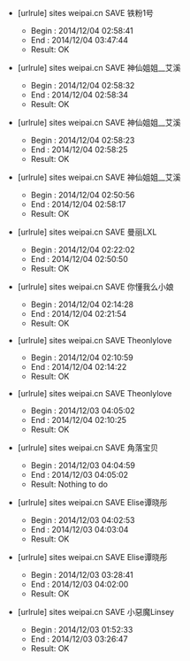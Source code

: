 * [urlrule] sites weipai.cn SAVE 铁粉1号

    * Begin : 2014/12/04 02:58:41
    * End   : 2014/12/04 03:47:44
    * Result: OK

* [urlrule] sites weipai.cn SAVE 神仙姐姐__艾溪

    * Begin : 2014/12/04 02:58:32
    * End   : 2014/12/04 02:58:34
    * Result: OK

* [urlrule] sites weipai.cn SAVE 神仙姐姐__艾溪

    * Begin : 2014/12/04 02:58:23
    * End   : 2014/12/04 02:58:25
    * Result: OK

* [urlrule] sites weipai.cn SAVE 神仙姐姐__艾溪

    * Begin : 2014/12/04 02:50:56
    * End   : 2014/12/04 02:58:17
    * Result: OK

* [urlrule] sites weipai.cn SAVE 曼丽LXL

    * Begin : 2014/12/04 02:22:02
    * End   : 2014/12/04 02:50:50
    * Result: OK

* [urlrule] sites weipai.cn SAVE 你懂我么小娘

    * Begin : 2014/12/04 02:14:28
    * End   : 2014/12/04 02:21:54
    * Result: OK

* [urlrule] sites weipai.cn SAVE Theonlylove

    * Begin : 2014/12/04 02:10:59
    * End   : 2014/12/04 02:14:22
    * Result: OK

* [urlrule] sites weipai.cn SAVE Theonlylove

    * Begin : 2014/12/03 04:05:02
    * End   : 2014/12/04 02:10:25
    * Result: OK

* [urlrule] sites weipai.cn SAVE 角落宝贝

    * Begin : 2014/12/03 04:04:59
    * End   : 2014/12/03 04:05:02
    * Result: Nothing to do

* [urlrule] sites weipai.cn SAVE Elise谭晓彤

    * Begin : 2014/12/03 04:02:53
    * End   : 2014/12/03 04:03:04
    * Result: OK

* [urlrule] sites weipai.cn SAVE Elise谭晓彤

    * Begin : 2014/12/03 03:28:41
    * End   : 2014/12/03 04:02:00
    * Result: OK

* [urlrule] sites weipai.cn SAVE 小惡魔Linsey

    * Begin : 2014/12/03 01:52:33
    * End   : 2014/12/03 03:26:47
    * Result: OK

